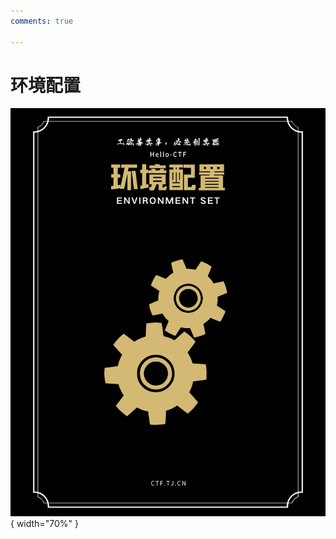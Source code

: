 ```yaml
---
comments: true

---
```


# 环境配置

<div class="center-table" markdown>

![前言](../assets/covers/Envset.png){ width="70%" }

</div>